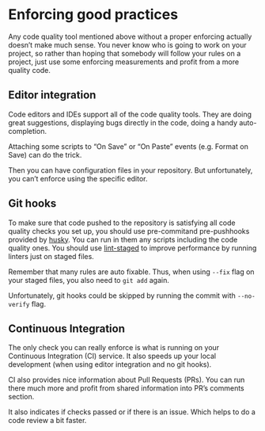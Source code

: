 # Enforcing good practices

Any code quality tool mentioned above without a proper enforcing actually doesn’t make much sense. You never know who is going to work on your project, so rather than hoping that somebody will follow your rules on a project, just use some enforcing measurements and profit from a more quality code.

## Editor integration

Code editors and IDEs support all of the code quality tools. They are doing great suggestions, displaying bugs directly in the code, doing a handy auto-completion.

Attaching some scripts to “On Save” or “On Paste” events \(e.g. Format on Save\) can do the trick.

Then you can have configuration files in your repository. But unfortunately, you can’t enforce using the specific editor.

## Git hooks

To make sure that code pushed to the repository is satisfying all code quality checks you set up, you should use pre-commitand pre-pushhooks provided by [husky](https://github.com/typicode/husky). You can run in them any scripts including the code quality ones. You should use [lint-staged](https://github.com/okonet/lint-staged) to improve performance by running linters just on staged files.

Remember that many rules are auto fixable. Thus, when using `--fix` flag on your staged files, you also need to `git add` again.

Unfortunately, git hooks could be skipped by running the commit with `--no-verify` flag.

## Continuous Integration

The only check you can really enforce is what is running on your Continuous Integration \(CI\) service. It also speeds up your local development \(when using editor integration and no git hooks\).

CI also provides nice information about Pull Requests \(PRs\). You can run there much more and profit from shared information into PR’s comments section.

It also indicates if checks passed or if there is an issue. Which helps to do a code review a bit faster.

